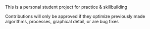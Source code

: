 This is a personal student project for practice & skillbuilding

Contributions will only be approved if they optimize previously made algorithms, processes, graphical detail, or are bug fixes
